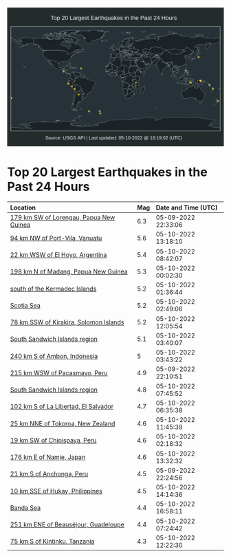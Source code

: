 ![Map](./map.png)

# Top 20 Largest Earthquakes in the Past 24 Hours

| Location | Mag | Date and Time (UTC) |
|:---|:---|:---|
| [179 km SW of Lorengau, Papua New Guinea](https://earthquake.usgs.gov/earthquakes/eventpage/us7000h87i) | 6.3 | 05-09-2022 22:33:06 |
| [94 km NW of Port-Vila, Vanuatu](https://earthquake.usgs.gov/earthquakes/eventpage/us7000h8bc) | 5.6 | 05-10-2022 13:18:10 |
| [22 km WSW of El Hoyo, Argentina](https://earthquake.usgs.gov/earthquakes/eventpage/us7000h8a8) | 5.4 | 05-10-2022 08:42:07 |
| [198 km N of Madang, Papua New Guinea](https://earthquake.usgs.gov/earthquakes/eventpage/us7000h87v) | 5.3 | 05-10-2022 00:02:30 |
| [south of the Kermadec Islands](https://earthquake.usgs.gov/earthquakes/eventpage/us7000h888) | 5.2 | 05-10-2022 01:36:44 |
| [Scotia Sea](https://earthquake.usgs.gov/earthquakes/eventpage/us7000h88k) | 5.2 | 05-10-2022 02:49:06 |
| [78 km SSW of Kirakira, Solomon Islands](https://earthquake.usgs.gov/earthquakes/eventpage/us7000h8b3) | 5.2 | 05-10-2022 12:05:54 |
| [South Sandwich Islands region](https://earthquake.usgs.gov/earthquakes/eventpage/us7000h88t) | 5.1 | 05-10-2022 03:40:07 |
| [240 km S of Ambon, Indonesia](https://earthquake.usgs.gov/earthquakes/eventpage/us7000h88u) | 5 | 05-10-2022 03:43:22 |
| [215 km WSW of Pacasmayo, Peru](https://earthquake.usgs.gov/earthquakes/eventpage/us7000h87g) | 4.9 | 05-09-2022 22:10:51 |
| [South Sandwich Islands region](https://earthquake.usgs.gov/earthquakes/eventpage/us7000h8af) | 4.8 | 05-10-2022 07:45:52 |
| [102 km S of La Libertad, El Salvador](https://earthquake.usgs.gov/earthquakes/eventpage/us7000h89n) | 4.7 | 05-10-2022 06:35:38 |
| [25 km NNE of Tokoroa, New Zealand](https://earthquake.usgs.gov/earthquakes/eventpage/us7000h8az) | 4.6 | 05-10-2022 11:45:39 |
| [19 km SW of Chipispaya, Peru](https://earthquake.usgs.gov/earthquakes/eventpage/us7000h88f) | 4.6 | 05-10-2022 02:18:32 |
| [176 km E of Namie, Japan](https://earthquake.usgs.gov/earthquakes/eventpage/us7000h8bh) | 4.6 | 05-10-2022 13:32:32 |
| [21 km S of Anchonga, Peru](https://earthquake.usgs.gov/earthquakes/eventpage/us7000h87h) | 4.5 | 05-09-2022 22:24:56 |
| [10 km SSE of Hukay, Philippines](https://earthquake.usgs.gov/earthquakes/eventpage/us7000h8cm) | 4.5 | 05-10-2022 14:14:36 |
| [Banda Sea](https://earthquake.usgs.gov/earthquakes/eventpage/us7000h8e0) | 4.4 | 05-10-2022 16:58:11 |
| [251 km ENE of Beauséjour, Guadeloupe](https://earthquake.usgs.gov/earthquakes/eventpage/us7000h89x) | 4.4 | 05-10-2022 07:24:42 |
| [75 km S of Kintinku, Tanzania](https://earthquake.usgs.gov/earthquakes/eventpage/us7000h8b5) | 4.3 | 05-10-2022 12:22:30 |
